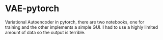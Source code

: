 # VAE-pytorch
Variational Autoencoder in pytorch,  there are two notebooks, one for training and the other implements a simple GUI.
I had to use a highly limited amount of data so the output is terrible.
